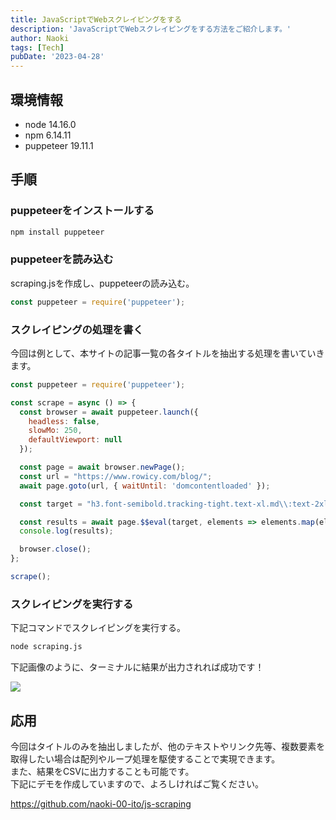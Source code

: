 ```yaml
---
title: JavaScriptでWebスクレイピングをする
description: 'JavaScriptでWebスクレイピングをする方法をご紹介します。'
author: Naoki
tags: [Tech]
pubDate: '2023-04-28'
---
```


## 環境情報

- node 14.16.0
- npm 6.14.11
- puppeteer 19.11.1

## 手順

### puppeteerをインストールする

```bash
npm install puppeteer
```

### puppeteerを読み込む

scraping.jsを作成し、puppeteerの読み込む。

```javascript
const puppeteer = require('puppeteer');
```

### スクレイピングの処理を書く

今回は例として、本サイトの記事一覧の各タイトルを抽出する処理を書いていきます。

```javascript
const puppeteer = require('puppeteer');

const scrape = async () => {
  const browser = await puppeteer.launch({
    headless: false,
    slowMo: 250,
    defaultViewport: null
  });

  const page = await browser.newPage();
  const url = "https://www.rowicy.com/blog/";
  await page.goto(url, { waitUntil: 'domcontentloaded' });

  const target = "h3.font-semibold.tracking-tight.text-xl.md\\:text-2xl";

  const results = await page.$$eval(target, elements => elements.map(element => element.textContent));
  console.log(results);

  browser.close();
};

scrape();
```

### スクレイピングを実行する

下記コマンドでスクレイピングを実行する。

```bash
node scraping.js
```

下記画像のように、ターミナルに結果が出力されれば成功です！

![](/images/blog/js-scraping/01.png)


## 応用

今回はタイトルのみを抽出しましたが、他のテキストやリンク先等、複数要素を取得したい場合は配列やループ処理を駆使することで実現できます。  
また、結果をCSVに出力することも可能です。  
下記にデモを作成していますので、よろしければご覧ください。

https://github.com/naoki-00-ito/js-scraping

